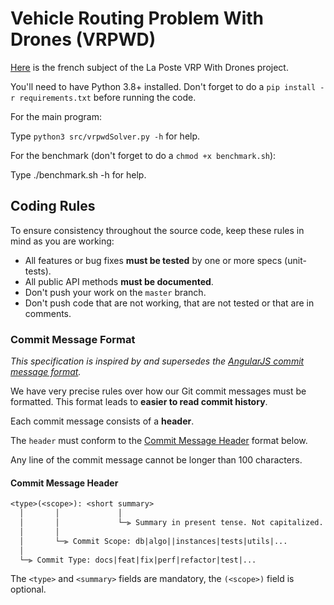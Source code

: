 # Vehicle Routing Problem With Drones (VRPWD)

[Here](./projet.pdf) is the french subject of the La Poste VRP With Drones project.

You'll need to have Python 3.8+ installed.
Don't forget to do a `pip install -r requirements.txt` before running the code.

For the main program:

Type `python3 src/vrpwdSolver.py -h` for help.

For the benchmark (don't forget to do a `chmod +x benchmark.sh`):

Type ./benchmark.sh -h for help.

## Coding Rules

To ensure consistency throughout the source code, keep these rules in mind as you are working:

* All features or bug fixes **must be tested** by one or more specs (unit-tests).
* All public API methods **must be documented**.
* Don't push your work on the `master` branch.
* Don't push code that are not working, that are not tested or that are in comments.

### Commit Message Format

*This specification is inspired by and supersedes the [AngularJS commit message format](https://docs.google.com/document/d/1QrDFcIiPjSLDn3EL15IJygNPiHORgU1_OOAqWjiDU5Y/edit#).*

We have very precise rules over how our Git commit messages must be formatted.
This format leads to **easier to read commit history**.

Each commit message consists of a **header**.

The `header` must conform to the [Commit Message Header](#commit-header) format below.

Any line of the commit message cannot be longer than 100 characters.

#### <a name="commit-header"></a> Commit Message Header

```txt
<type>(<scope>): <short summary>
  │       │             │
  │       │             └─⫸ Summary in present tense. Not capitalized. No period at the end.
  │       │
  │       └─⫸ Commit Scope: db|algo||instances|tests|utils|...
  │
  └─⫸ Commit Type: docs|feat|fix|perf|refactor|test|...
```

The `<type>` and `<summary>` fields are mandatory, the `(<scope>)` field is optional.
